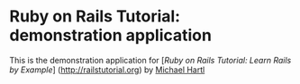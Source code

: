 # Ruby on Rails Tutorial: demonstration application

This is the demonstration application for  [*Ruby on Rails Tutorial: Learn
Rails by Example*] (http://railstutorial.org) by [Michael Hartl](http://michaelhartl.com)

